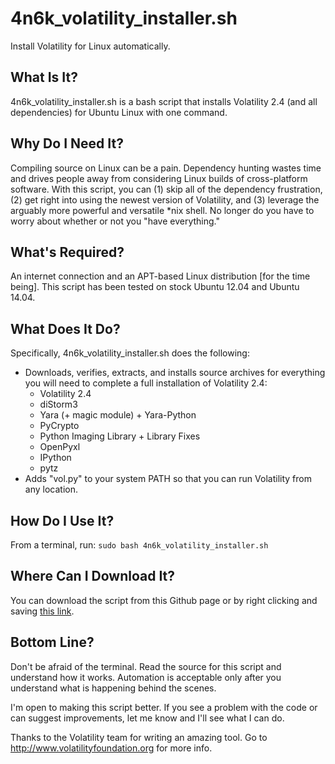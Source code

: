 4n6k_volatility_installer.sh
============================

Install Volatility for Linux automatically.

What Is It?
-----------
4n6k_volatility_installer.sh is a bash script that installs Volatility 2.4 (and all dependencies) for Ubuntu Linux with one command.

Why Do I Need It?
-----------------
Compiling source on Linux can be a pain. Dependency hunting wastes time and drives people away from considering Linux builds of cross-platform software. With this script, you can (1) skip all of the dependency frustration, (2) get right into using the newest version of Volatility, and (3) leverage the arguably more powerful and versatile *nix shell. No longer do you have to worry about whether or not you "have everything."

What's Required?
----------------
An internet connection and an APT-based Linux distribution [for the time being]. This script has been tested on stock Ubuntu 12.04 and Ubuntu 14.04.

What Does It Do?
----------------
Specifically, 4n6k_volatility_installer.sh does the following:

* Downloads, verifies, extracts, and installs source archives for everything you will need to complete a full installation of Volatility 2.4:
  * Volatility 2.4
  * diStorm3
  * Yara (+ magic module) + Yara-Python
  * PyCrypto
  * Python Imaging Library + Library Fixes
  * OpenPyxl
  * IPython
  * pytz
* Adds "vol.py" to your system PATH so that you can run Volatility from any location.

How Do I Use It?
----------------
From a terminal, run: `sudo bash 4n6k_volatility_installer.sh`

Where Can I Download It?
------------------------
You can download the script from this Github page or by right clicking and saving [this link](https://dl.4n6k.com/p/volinux/4n6k_volatility_installer.sh). 

Bottom Line?
------------
Don't be afraid of the terminal. Read the source for this script and understand how it works. Automation is acceptable only after you understand what is happening behind the scenes.

I'm open to making this script better. If you see a problem with the code or can suggest improvements, let me know and I'll see what I can do.

Thanks to the Volatility team for writing an amazing tool. Go to http://www.volatilityfoundation.org for more info.
